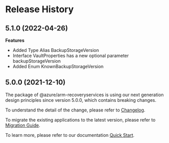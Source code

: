 # Release History
    
## 5.1.0 (2022-04-26)
    
**Features**

  - Added Type Alias BackupStorageVersion
  - Interface VaultProperties has a new optional parameter backupStorageVersion
  - Added Enum KnownBackupStorageVersion
    
    
## 5.0.0 (2021-12-10)

The package of @azure/arm-recoveryservices is using our next generation design principles since version 5.0.0, which contains breaking changes.

To understand the detail of the change, please refer to [Changelog](https://aka.ms/js-track2-changelog).

To migrate the existing applications to the latest version, please refer to [Migration Guide](https://aka.ms/js-track2-migration-guide).

To learn more, please refer to our documentation [Quick Start](https://aka.ms/js-track2-quickstart).
